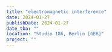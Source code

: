 ```yaml
---
title: "electromagnetic interference"
date: 2024-01-27
publishDate: 2024-01-27
date_tba: ""
location: "Studio 186, Berlin [GER]"
project: ""
---
```

